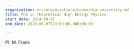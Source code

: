 ```yaml
---
organization: src/organizations/concordia-university.md
title: PhD in Theoretical High Energy Physics
start_date: 2014-09-01
end_date: 2020-06-07T23:00:00.000+00:00

---
```

PI: M. Frank
